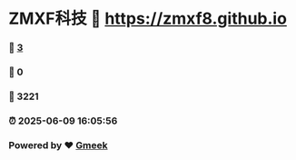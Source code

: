 # ZMXF科技 :link: https://zmxf8.github.io 
### :page_facing_up: [3](https://zmxf8.github.io/tag.html) 
### :speech_balloon: 0 
### :hibiscus: 3221 
### :alarm_clock: 2025-06-09 16:05:56 
### Powered by :heart: [Gmeek](https://github.com/Meekdai/Gmeek)

